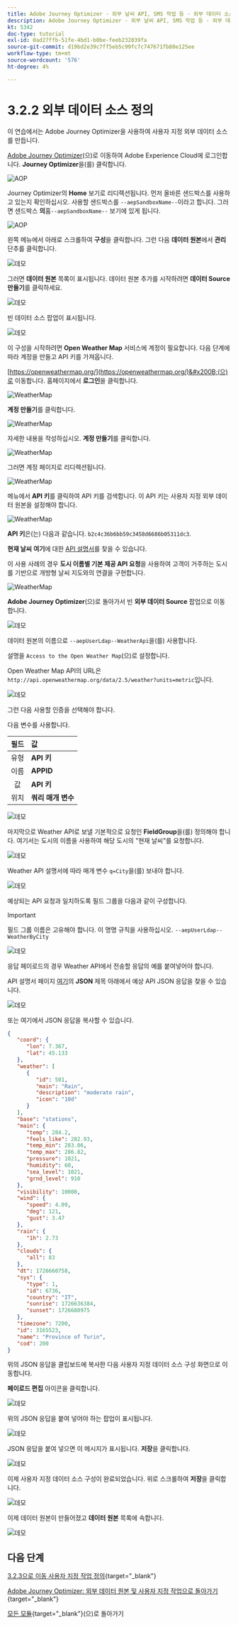 ```yaml
---
title: Adobe Journey Optimizer - 외부 날씨 API, SMS 작업 등 - 외부 데이터 소스 정의
description: Adobe Journey Optimizer - 외부 날씨 API, SMS 작업 등 - 외부 데이터 소스 정의
kt: 5342
doc-type: tutorial
exl-id: 0ad27ffb-51fe-4bd1-b0be-feeb232039fa
source-git-commit: d19bd2e39c7ff5eb5c99fc7c747671fb80e125ee
workflow-type: tm+mt
source-wordcount: '576'
ht-degree: 4%

---
```


# 3.2.2 외부 데이터 소스 정의

이 연습에서는 Adobe Journey Optimizer을 사용하여 사용자 지정 외부 데이터 소스를 만듭니다.

[Adobe Journey Optimizer](https://experience.adobe.com)&#x200B;(으)로 이동하여 Adobe Experience Cloud에 로그인합니다. **Journey Optimizer**&#x200B;을(를) 클릭합니다.

![AOP](./../../../../modules/delivery-activation/ajo-b2c/ajob2c-1/images/acophome.png)

Journey Optimizer의 **Home** 보기로 리디렉션됩니다. 먼저 올바른 샌드박스를 사용하고 있는지 확인하십시오. 사용할 샌드박스를 `--aepSandboxName--`이라고 합니다. 그러면 샌드박스 **의**&#x200B;홈`--aepSandboxName--` 보기에 있게 됩니다.

![AOP](./../../../../modules/delivery-activation/ajo-b2c/ajob2c-1/images/acoptriglp.png)

왼쪽 메뉴에서 아래로 스크롤하여 **구성**&#x200B;을 클릭합니다. 그런 다음 **데이터 원본**&#x200B;에서 **관리** 단추를 클릭합니다.

![데모](./images/menudatasources.png)

그러면 **데이터 원본** 목록이 표시됩니다.
데이터 원본 추가를 시작하려면 **데이터 Source 만들기**&#x200B;를 클릭하세요.

![데모](./images/dshome.png)

빈 데이터 소스 팝업이 표시됩니다.

![데모](./images/emptyds.png)

이 구성을 시작하려면 **Open Weather Map** 서비스에 계정이 필요합니다. 다음 단계에 따라 계정을 만들고 API 키를 가져옵니다.

[https://openweathermap.org/](https://openweathermap.org/)&#x200B;(으)로 이동합니다. 홈페이지에서 **로그인**&#x200B;을 클릭합니다.

![WeatherMap](./images/owm.png)

**계정 만들기**&#x200B;를 클릭합니다.

![WeatherMap](./images/owm1.png)

자세한 내용을 작성하십시오. **계정 만들기**&#x200B;를 클릭합니다.

![WeatherMap](./images/owm2.png)

그러면 계정 페이지로 리디렉션됩니다.

![WeatherMap](./images/owm4.png)

메뉴에서 **API 키**&#x200B;를 클릭하여 API 키를 검색합니다. 이 API 키는 사용자 지정 외부 데이터 원본을 설정해야 합니다.

![WeatherMap](./images/owm5.png)

**API 키**&#x200B;은(는) 다음과 같습니다. `b2c4c36b6bb59c3458d6686b05311dc3`.

**현재 날씨** **여기**&#x200B;에 대한 [API 설명서](https://openweathermap.org/current)를 찾을 수 있습니다.

이 사용 사례의 경우 **도시 이름별 기본 제공 API 요청**&#x200B;을 사용하여 고객이 거주하는 도시를 기반으로 개방형 날씨 지도와의 연결을 구현합니다.

![WeatherMap](./images/owm6.png)

**Adobe Journey Optimizer**(으)로 돌아가서 빈 **외부 데이터 Source** 팝업으로 이동합니다.

![데모](./images/emptyds.png)

데이터 원본의 이름으로 `--aepUserLdap--WeatherApi`을(를) 사용합니다.

설명을 `Access to the Open Weather Map`(으)로 설정합니다.

Open Weather Map API의 URL은 `http://api.openweathermap.org/data/2.5/weather?units=metric`입니다.

![데모](./images/dsname.png)

그런 다음 사용할 인증을 선택해야 합니다.

다음 변수를 사용합니다.

| 필드 | 값 |
|:-----------------------:| :-----------------------|
| 유형 | **API 키** |
| 이름 | **APPID** |
| 값 | **API 키** |
| 위치 | **쿼리 매개 변수** |

![데모](./images/dsauth.png)

마지막으로 Weather API로 보낼 기본적으로 요청인 **FieldGroup**&#x200B;을(를) 정의해야 합니다. 여기서는 도시의 이름을 사용하여 해당 도시의 &quot;현재 날씨&quot;를 요청합니다.

![데모](./images/fg.png)

Weather API 설명서에 따라 매개 변수 `q=City`을(를) 보내야 합니다.

![데모](./images/owmapi.png)

예상되는 API 요청과 일치하도록 필드 그룹을 다음과 같이 구성합니다.

>[!IMPORTANT]
>
>필드 그룹 이름은 고유해야 합니다. 이 명명 규칙을 사용하십시오. `--aepUserLdap--WeatherByCity`

![데모](./images/fg1.png)

응답 페이로드의 경우 Weather API에서 전송할 응답의 예를 붙여넣어야 합니다.

API 설명서 페이지 [여기](https://openweathermap.org/current)의 **JSON** 제목 아래에서 예상 API JSON 응답을 찾을 수 있습니다.

![데모](./images/owmapi1.png)

또는 여기에서 JSON 응답을 복사할 수 있습니다.

```json
{
   "coord": {
      "lon": 7.367,
      "lat": 45.133
   },
   "weather": [
      {
         "id": 501,
         "main": "Rain",
         "description": "moderate rain",
         "icon": "10d"
      }
   ],
   "base": "stations",
   "main": {
      "temp": 284.2,
      "feels_like": 282.93,
      "temp_min": 283.06,
      "temp_max": 286.82,
      "pressure": 1021,
      "humidity": 60,
      "sea_level": 1021,
      "grnd_level": 910
   },
   "visibility": 10000,
   "wind": {
      "speed": 4.09,
      "deg": 121,
      "gust": 3.47
   },
   "rain": {
      "1h": 2.73
   },
   "clouds": {
      "all": 83
   },
   "dt": 1726660758,
   "sys": {
      "type": 1,
      "id": 6736,
      "country": "IT",
      "sunrise": 1726636384,
      "sunset": 1726680975
   },
   "timezone": 7200,
   "id": 3165523,
   "name": "Province of Turin",
   "cod": 200
}    
```

위의 JSON 응답을 클립보드에 복사한 다음 사용자 지정 데이터 소스 구성 화면으로 이동합니다.

**페이로드 편집** 아이콘을 클릭합니다.

![데모](./images/owmapi2.png)

위의 JSON 응답을 붙여 넣어야 하는 팝업이 표시됩니다.

![데모](./images/owmapi3.png)

JSON 응답을 붙여 넣으면 이 메시지가 표시됩니다. **저장**&#x200B;을 클릭합니다.

![데모](./images/owmapi4.png)

이제 사용자 지정 데이터 소스 구성이 완료되었습니다. 위로 스크롤하여 **저장**&#x200B;을 클릭합니다.

![데모](./images/dssave.png)

이제 데이터 원본이 만들어졌고 **데이터 원본** 목록에 속합니다.

![데모](./images/dslist.png)

## 다음 단계

[3.2.3으로 이동 사용자 지정 작업 정의](./ex3.md){target="_blank"}

[Adobe Journey Optimizer: 외부 데이터 원본 및 사용자 지정 작업으로 돌아가기](journey-orchestration-external-weather-api-sms.md){target="_blank"}

[모든 모듈](./../../../../overview.md){target="_blank"}(으)로 돌아가기
